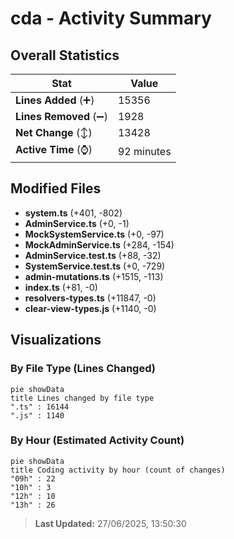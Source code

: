 # cda - Activity Summary 

## Overall Statistics

| Stat                   | Value                                                             |
| ---------------------- | ----------------------------------------------------------------- |
| **Lines Added** (➕)   | 15356                                          |
| **Lines Removed** (➖) | 1928                                        |
| **Net Change** (↕)    | 13428                |
| **Active Time** (⌚)   | 92 minutes |


## Modified Files
- **system.ts** (+401, -802)
- **AdminService.ts** (+0, -1)
- **MockSystemService.ts** (+0, -97)
- **MockAdminService.ts** (+284, -154)
- **AdminService.test.ts** (+88, -32)
- **SystemService.test.ts** (+0, -729)
- **admin-mutations.ts** (+1515, -113)
- **index.ts** (+81, -0)
- **resolvers-types.ts** (+11847, -0)
- **clear-view-types.js** (+1140, -0)

## Visualizations

### By File Type (Lines Changed)

```mermaid
pie showData
title Lines changed by file type
".ts" : 16144
".js" : 1140
```

### By Hour (Estimated Activity Count)

```mermaid
pie showData
title Coding activity by hour (count of changes)
"09h" : 22
"10h" : 3
"12h" : 10
"13h" : 26
```


> **Last Updated:** 27/06/2025, 13:50:30